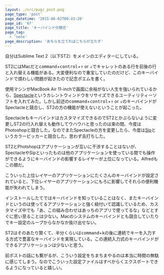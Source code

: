 ```yaml
---
layout: ./src/pug/_post.pug
page_type: 'post'
page_datetime: '2015-06-02T00:43:28'
page_id: '67'
page_title: 'キーバインドの競合'
page_tag:
  - 'note'
page_description: 'あちらを立てればこちらが立たず'
---
```

自分はSublime Text 2（以下ST2）をメインのエディターにしている。

ST2にはMacだと<kbd>command</kbd>+<kbd>control</kbd>+<kbd>↑</kbd> or <kbd>↓</kbd>でキャレットのある行を前後の行と入れ替える機能がある。大変便利なので重宝していたのだけど、このキーバインドで煩わしい問題が起きたので記念ポエムを書く。

使用マシンがMacBook Air 11-inchで画面に余裕がない人生を強いられているから、[Spectacle](http://spectacleapp.com/)というカレントウィンドウをリサイズできるユーティリティーソフトを入れてみた。しかし前述の<kbd>command</kbd>+<kbd>control</kbd>+<kbd>↑</kbd> or <kbd>↓</kbd>のキーバインドがSpectacleと競合し、ST2の方の機能が使えないということが起こった。

SpectacleもキーバインドはカスタマイズできるのでST2とかぶらないように変更しST2の行入れ替えも動作してウハウハと思ったのは束の間、今度はPhotoshopと競合した。なのでまたSpectacleの方を変更したら、今度は[Sip](http://theolabrothers.com/)というカラーピッカーと競合した。思わず舌打ちした。

ST2とPhotshopはアプリケーションが互いに干渉することはないが、SpectacleやSipといったものは他のアプリケーションを使っている間でも操作ができるようにキーバインドの影響するレイヤーが上位になっている。Alfredもこの類だ。

こういった上位レイヤーのアプリケーションにたくさんのキーバインドが設定されていると、下位レイヤーのアプリケーションにもろに影響してそれらの便利機能が失われてしまう。

インストールしたてではキーバインドを知っていることはなく、またキーバインドというのは使ってるアプリケーションと強く紐付いて認識しているため、カスタマイズ中でも「あ、この組み合わせはあっちのアプリで使ってるな」などとすぐに思い至ることは少ない。Macのシステムのキーバインドとも競合していたりでキー設定のループからなかなか抜け出せない。

ST2はそのあたり賢くて、半分くらいは<kbd>command</kbd>+<kbd>k</kbd>の後に連続でキーを入力する方式で豊富なキーバインドを実現している。この連続入力式のキーバインドができるアプリケーションは少ないと思う。

前ポストの話にも繋がるが、こういう設定をちまちまやるのは本当に時間の無駄に感じてしまう。なのでこういった設定ファイルはすべからくエクスポートできるようになっていると嬉しい。
